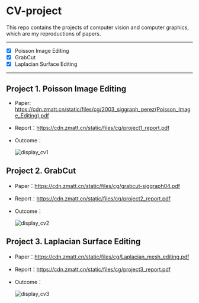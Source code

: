 # CV-project

This repo contains the projects of computer vision and computer graphics, which are my reproductions of papers.

---

- [x] Poisson Image Editing
- [x] GrabCut
- [x] Laplacian Surface Editing

---



## Project 1. Poisson Image Editing



- Paper: https://cdn.zmatt.cn/static/files/cg/2003_siggraph_perez(Poisson_Image_Editing).pdf

- Report：https://cdn.zmatt.cn/static/files/cg/project1_report.pdf

- Outcome：

    ![display_cv1](https://user-images.githubusercontent.com/34508318/177047106-0b879b75-8b04-4827-af43-c0503e808274.jpg)



## Project 2. GrabCut

- Paper：https://cdn.zmatt.cn/static/files/cg/grabcut-siggraph04.pdf

- Report：https://cdn.zmatt.cn/static/files/cg/project2_report.pdf

- Outcome：

    ![display_cv2](https://user-images.githubusercontent.com/34508318/177047177-04698131-3980-4d19-a49a-918876db0de0.jpg)



## Project 3. Laplacian Surface Editing

- Paper：https://cdn.zmatt.cn/static/files/cg/Laplacian_mesh_editing.pdf

- Report：https://cdn.zmatt.cn/static/files/cg/project3_report.pdf

- Outcome：

    ![display_cv3](https://user-images.githubusercontent.com/34508318/179464260-8dde0f5b-6d0e-41f9-a049-d303329b716c.jpg)
